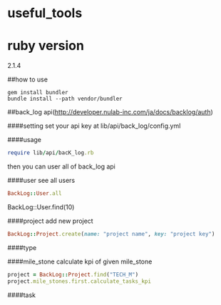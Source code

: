 # useful_tools

# ruby version
2.1.4

##how to use
```
gem install bundler
bundle install --path vendor/bundler
```

##back_log api(http://developer.nulab-inc.com/ja/docs/backlog/auth)


####setting
set your api key at lib/api/back_log/config.yml

####usage

``` ruby
require lib/api/bacK_log.rb
```
then you can user all of back_log api

####user
see all users
``` ruby 
BackLog::User.all
```

BackLog::User.find(10)

####project
add new project
``` ruby
BackLog::Project.create(name: "project name", key: "project key")
```
####type

####mile_stone
calculate kpi of given mile_stone

``` ruby
project = BackLog::Project.find("TECH_M")
project.mile_stones.first.calculate_tasks_kpi
```


####task




